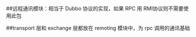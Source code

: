 ##远程通讯模块：相当于 Dubbo 协议的实现，如果 RPC 用 RMI协议则不需要使用此包

##transport 层和 exchange 层都放在 remoting 模块中，为 rpc 调用的通讯基础